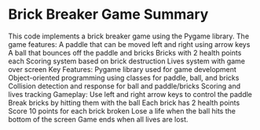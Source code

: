 # Brick Breaker Game Summary

This code implements a brick breaker game using the Pygame library. The game features:
A paddle that can be moved left and right using arrow keys
A ball that bounces off the paddle and bricks
Bricks with 2 health points each
Scoring system based on brick destruction
Lives system with game over screen
Key Features:
Pygame library used for game development
Object-oriented programming using classes for paddle, ball, and bricks
Collision detection and response for ball and paddle/bricks
Scoring and lives tracking
Gameplay:
Use left and right arrow keys to control the paddle
Break bricks by hitting them with the ball
Each brick has 2 health points
Score 10 points for each brick broken
Lose a life when the ball hits the bottom of the screen
Game ends when all lives are lost.
